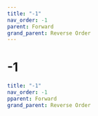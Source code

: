 ```yaml
---
title: "-1"
nav_order: -1
parent: Forward
grand_parent: Reverse Order
---
```


# -1

```yaml
title: "-1"
nav_order: -1
pparent: Forward
grand_parent: Reverse Order
```
